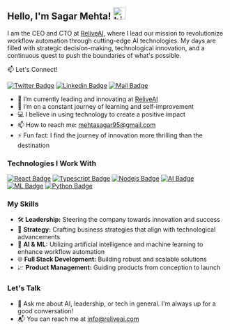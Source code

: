 ## Hello, I'm Sagar Mehta! <img src="https://user-images.githubusercontent.com/1303154/88677602-1635ba80-d120-11ea-84d8-d263ba5fc3c0.gif" width="28px" height="28px" alt="hi">

I am the CEO and CTO at [ReliveAI](https://ReliveAi.com), where I lead our mission to revolutionize workflow automation through cutting-edge AI technologies. My days are filled with strategic decision-making, technological innovation, and a continuous quest to push the boundaries of what's possible.

:mailbox: Let's Connect!

[![Twitter Badge](https://img.shields.io/badge/-@mehtasagar95-1ca0f1?style=flat&labelColor=1ca0f1&logo=twitter&logoColor=white&link=https://twitter.com/mehtasagar95)](https://twitter.com/mehtasagar95)
[![Linkedin Badge](https://img.shields.io/badge/-mehtasagar1995-0e76a8?style=flat&labelColor=0e76a8&logo=linkedin&logoColor=white)](https://www.linkedin.com/in/mehtasagar1995/)
[![Mail Badge](https://img.shields.io/badge/-mehtasagar95-c0392b?style=flat&labelColor=c0392b&logo=gmail&logoColor=white)](mailto:info@reliveai.com)

- 🔭 I’m currently leading and innovating at [ReliveAI](https://ReliveAi.com)
- 🌱 I’m on a constant journey of learning and self-improvement
- 💻 I believe in using technology to create a positive impact
- 📫 How to reach me: mehtasagar95@gmail.com
- ⚡ Fun fact: I find the journey of innovation more thrilling than the destination

### Technologies I Work With

[![React Badge](https://img.shields.io/badge/-React-61DBFB?style=for-the-badge&labelColor=black&logo=react&logoColor=61DBFB)](#)
[![Typescript Badge](https://img.shields.io/badge/-Typescript-007acc?style=for-the-badge&labelColor=black&logo=typescript&logoColor=007acc)](#)
[![Nodejs Badge](https://img.shields.io/badge/-Nodejs-3C873A?style=for-the-badge&labelColor=black&logo=node.js&logoColor=3C873A)](#)
[![AI Badge](https://img.shields.io/badge/-Artificial%20Intelligence-333333?style=for-the-badge&logo=Artificial-Intelligence&logoColor=white)](#)
[![ML Badge](https://img.shields.io/badge/-Machine%20Learning-FF6F00?style=for-the-badge&logo=TensorFlow&logoColor=white)](#)
[![Python Badge](https://img.shields.io/badge/-Python-3776AB?style=for-the-badge&logo=python&logoColor=white)](#)


### My Skills

- 🛠️ **Leadership:** Steering the company towards innovation and success
- 💼 **Strategy:** Crafting business strategies that align with technological advancements
- 🤖 **AI & ML:** Utilizing artificial intelligence and machine learning to enhance workflow automation
- 🌐 **Full Stack Development:** Building robust and scalable solutions
- 📈 **Product Management:** Guiding products from conception to launch

### Let's Talk

- 💬 Ask me about AI, leadership, or tech in general. I'm always up for a good conversation!
- 📬 You can reach me at [info@reliveai.com](mailto:info@reliveai.com)
